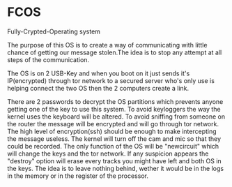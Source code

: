 # FCOS
Fully-Crypted-Operating system

The purpose of this OS is to create a way of communicating with little chance of getting our message stolen.The idea is to stop any attempt at all steps of the communication.

The OS is on 2 USB-Key and when you boot on it just sends it's IP(encrypted) through tor network to a secured server who's only use is helping connect the two OS then the 2 computers create a link.

There are 2 passwords to decrypt the OS partitions which prevents anyone getting one of the key to use this system.
To avoid keyloggers the way the kernel uses the keyboard will be altered.
To avoid sniffing from someone on the router the message will be encrypted and will go through tor network.
The high level of encryption(ssh) should be enough to make intercepting the message useless.
The kernel will turn off the cam and mic so that they could be recorded.
The only function of the OS will be "newcircuit" which will change the keys and the tor network.
If any suspicion appears the "destroy" option will erase every tracks you might have left and both OS in the keys.
The idea is to leave nothing behind, wether it would be in the logs in the memory or in the register of the processor.
